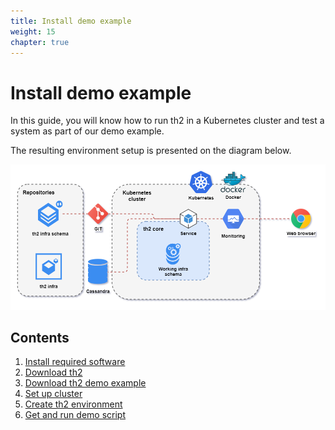 ```yaml
---
title: Install demo example
weight: 15
chapter: true
---
```


# Install demo example

In this guide, you will know how to run th2 in a Kubernetes cluster and test a system as part of our demo example.

The resulting environment setup is presented on the diagram below.

![](images/Demo-cluster-components-full-schema.drawio.png) 

## Contents
1. [Install required software](requirements)
2. [Download th2](publish-schema)
3. [Download th2 demo example](get-th2-demo)
4. [Set up cluster](set-up-cluster)
5. [Create th2 environment](create-env)
6. [Get and run demo script](demo-script)
